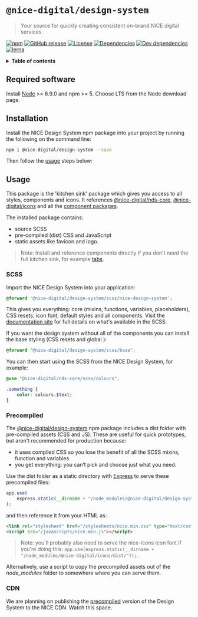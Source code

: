 # `@nice-digital/design-system`

> Your source for quickly creating consistent on-brand NICE digital services.

[![npm](https://img.shields.io/npm/v/@nice-digital/design-system.svg)](https://www.npmjs.com/package/@nice-digital/design-system)
[![GitHub release](https://img.shields.io/github/release/nice-digital/nice-design-system.svg)](https://github.com/nice-digital/nice-design-system)
[![License](https://img.shields.io/github/license/nice-digital/nice-design-system.svg)](https://github.com/nice-digital/nice-design-system/blob/master/LICENSE)
[![Dependencies](https://img.shields.io/david/nice-digital/nice-design-system.svg)](https://david-dm.org/nice-digital/nice-design-system)
[![Dev dependencies](https://img.shields.io/david/dev/nice-digital/nice-design-system.svg)](https://david-dm.org/nice-digital/nice-design-system?type=dev)
[![lerna](https://img.shields.io/badge/maintained%20with-lerna-cc00ff.svg)](https://lerna.js.org/)

<details>
<summary><strong>Table of contents</strong></summary>

- [`@nice-digital/design-system`](#nice-digitaldesign-system) - [Required software](#Required-software) - [Installation](#Installation) - [Usage](#Usage) - [SCSS](#SCSS) - [Precompiled](#Precompiled) - [CDN](#CDN)
  </details>

## Required software

Install [Node](https://nodejs.org/en/download/) >= 6.9.0 and npm >= 5. Choose LTS from the Node download page.

## Installation

Install the NICE Design System npm package into your project by running the following on the command line:

```sh
npm i @nice-digital/design-system --save
```

Then follow the [usage](#usage) steps below:

## Usage

This package is the 'kitchen sink' package which gives you access to all styles, components and icons. It references [@nice-digital/nds-core](packages/nds-core#readme), [@nice-digital/icons](https://github.com/nice-digital/nice-icons#readme) and all the [component packages](../).

The installed package contains:

- source SCSS
- pre-compiled (dist) CSS and JavaScript
- static assets like favicon and logo.

> Note: Install and reference components directly if you don't need the full kitchen sink, for example [tabs](packages/nds-tabs).

### SCSS

Import the NICE Design System into your application:

```scss
@forward '@nice-digital/design-system/scss/nice-design-system';
```

This gives you everything: core (mixins, functions, variables, placeholders), CSS resets, icon font, default styles and all components. Visit the [documentation site](https://design-system.nice.org.uk/technical/sass/documentation/) for full details on what's available in the SCSS.


If you want the design system without all of the components you can install the base styling (CSS resets and global ):

```scss
@forward "@nice-digital/design-system/scss/base";
```

You can then start using the SCSS from the NICE Design System, for example:

```scss
@use "@nice-digital/nds-core/scss/colours";

.something {
	color: colours.$text;
}
```

### Precompiled

The [@nice-digital/design-system](https://www.npmjs.com/package/@nice-digital/design-system) npm package includes a dist folder with pre-compiled assets (CSS and JS). These are useful for quick prototypes, but aren't recommended for production because:

- it uses compiled CSS so you lose the benefit of all the SCSS mixins, function and variables
- you get everything: you can’t pick and choose just what you need.

Use the dist folder as a static directory with [Express](https://expressjs.com/) to serve these precompiled files:

```js
app.use(
	express.static(__dirname + "/node_modules/@nice-digital/design-system/dist/")
);
```

and then reference it from your HTML as:

```html
<link rel="stylesheet" href="/stylesheets/nice.min.css" type="text/css" />
<script src="/javascripts/nice.min.js"></script>
```

> Note: you'll probably also need to serve the nice-icons icon font if you're doing this: `app.use(express.static(__dirname + "/node_modules/@nice-digital/icons/dist/"));`.

Alternatively, use a script to copy the precompiled assets out of the _node_modules_ folder to somewhere where you can serve them.

### CDN

We are planning on publishing the [precompiled](#precompiled) version of the Design System to the NICE CDN. Watch this space.

